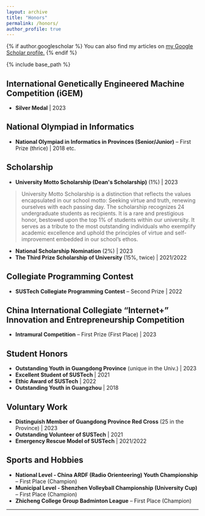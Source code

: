 ```yaml
---
layout: archive
title: "Honors"
permalink: /honors/
author_profile: true
---
```


{% if author.googlescholar %}
  You can also find my articles on <u><a href="{{author.googlescholar}}">my Google Scholar profile</a>.</u>
{% endif %}

{% include base_path %}

## International Genetically Engineered Machine Competition (iGEM)

- **Silver Medal** | 2023
  
## National Olympiad in Informatics

- **National Olympiad in Informatics in Provinces (Senior/Junior)** – First Prize (thrice) | 2018 etc.

## Scholarship

- **University Motto Scholarship (Dean's Scholarship)** (1%) | 2023
> University Motto Scholarship is a distinction that reflects the values encapsulated in our school motto: Seeking virtue and truth, renewing ourselves with each passing day.  The scholarship recognizes 24 undergraduate students as recipients. It is a rare and prestigious honor, bestowed upon the top 1% of students within our university. It serves as a tribute to the most outstanding individuals who exemplify academic excellence and uphold the principles of virtue and self-improvement embedded in our school’s ethos.

- **National Scholarship Nomination** (2%) | 2023
- **The Third Prize Scholarship of University** (15%, twice) | 2021/2022

## Collegiate Programming Contest
- **SUSTech Collegiate Programming Contest** – Second Prize | 2022

## China International Collegiate “Internet+” Innovation and Entrepreneurship Competition

- **Intramural Competition** – First Prize (First Place) | 2023

## Student Honors

- **Outstanding Youth in Guangdong Province** (unique in the Univ.) | 2023
- **Excellent Student of SUSTech** | 2021
- **Ethic Award of SUSTech** | 2022
- **Outstanding Youth in Guangzhou** | 2018

## Voluntary Work
- **Distinguish Member of Guangdong Province Red Cross** (25 in the Province) | 2023
- **Outstanding Volunteer of SUSTech** | 2021
- **Emergency Rescue Model of SUSTech** | 2021/2022

## Sports and Hobbies

- **National Level - China ARDF (Radio Orienteering) Youth Championship** – First Place (Champion)
- **Municipal Level - Shenzhen Volleyball Championship (University Cup)** – First Place (Champion)
- **Zhicheng College Group Badminton League** – First Place (Champion)


---

